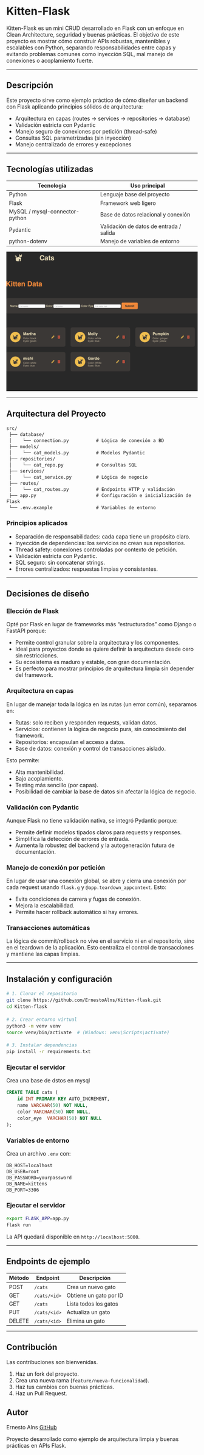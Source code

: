 # Kitten-Flask

Kitten-Flask es un mini CRUD desarrollado en Flask con un enfoque en Clean Architecture, seguridad y buenas prácticas.
El objetivo de este proyecto es mostrar cómo construir APIs robustas, mantenibles y escalables con Python, separando responsabilidades entre capas y evitando problemas comunes como inyección SQL, mal manejo de conexiones o acoplamiento fuerte.

---

## Descripción

Este proyecto sirve como ejemplo práctico de cómo diseñar un backend con Flask aplicando principios sólidos de arquitectura:

- Arquitectura en capas (routes → services → repositories → database)
- Validación estricta con Pydantic
- Manejo seguro de conexiones por petición (thread-safe)
- Consultas SQL parametrizadas (sin inyección)
- Manejo centralizado de errores y excepciones

---

## Tecnologías utilizadas

| Tecnología                  | Uso principal                                |
|-----------------------------|-----------------------------------------------|
| Python                      | Lenguaje base del proyecto                   |
| Flask                       | Framework web ligero                         |
| MySQL / mysql-connector-python | Base de datos relacional y conexión     |
| Pydantic                     | Validación de datos de entrada / salida      |
| python-dotenv               | Manejo de variables de entorno               |


![cad data page](assets/img/kitten-page.png)

---

## Arquitectura del Proyecto

```
src/
 ├── database/
 │    └── connection.py          # Lógica de conexión a BD 
 ├── models/
 │    └── cat_models.py          # Modelos Pydantic 
 ├── repositories/
 │    └── cat_repo.py            # Consultas SQL 
 ├── services/
 │    └── cat_service.py         # Lógica de negocio 
 ├── routes/
 │    └── cat_routes.py          # Endpoints HTTP y validación
 ├── app.py                      # Configuración e inicialización de Flask
 └── .env.example                # Variables de entorno 
```

### Principios aplicados

- Separación de responsabilidades: cada capa tiene un propósito claro.
- Inyección de dependencias: los servicios no crean sus repositorios.
- Thread safety: conexiones controladas por contexto de petición.
- Validación estricta con Pydantic.
- SQL seguro: sin concatenar strings.
- Errores centralizados: respuestas limpias y consistentes.

---

## Decisiones de diseño

### Elección de Flask
Opté por Flask en lugar de frameworks más “estructurados” como Django o FastAPI porque:
- Permite control granular sobre la arquitectura y los componentes.
- Ideal para proyectos donde se quiere definir la arquitectura desde cero sin restricciones.
- Su ecosistema es maduro y estable, con gran documentación.
- Es perfecto para mostrar principios de arquitectura limpia sin depender del framework.

### Arquitectura en capas
En lugar de manejar toda la lógica en las rutas (un error común), separamos en:
- Rutas: solo reciben y responden requests, validan datos.
- Servicios: contienen la lógica de negocio pura, sin conocimiento del framework.
- Repositorios: encapsulan el acceso a datos.
- Base de datos: conexión y control de transacciones aislado.

Esto permite:
- Alta mantenibilidad.
- Bajo acoplamiento.
- Testing más sencillo (por capas).
- Posibilidad de cambiar la base de datos sin afectar la lógica de negocio.

### Validación con Pydantic
Aunque Flask no tiene validación nativa, se integró Pydantic porque:
- Permite definir modelos tipados claros para requests y responses.
- Simplifica la detección de errores de entrada.
- Aumenta la robustez del backend y la autogeneración futura de documentación.

### Manejo de conexión por petición
En lugar de usar una conexión global, se abre y cierra una conexión por cada request usando `flask.g` y `@app.teardown_appcontext`.
Esto:
- Evita condiciones de carrera y fugas de conexión.
- Mejora la escalabilidad.
- Permite hacer rollback automático si hay errores.

### Transacciones automáticas
La lógica de commit/rollback no vive en el servicio ni en el repositorio, sino en el teardown de la aplicación.
Esto centraliza el control de transacciones y mantiene las capas limpias.

---

## Instalación y configuración

```bash
# 1. Clonar el repositorio
git clone https://github.com/ErnestoAlns/Kitten-flask.git
cd Kitten-flask

# 2. Crear entorno virtual
python3 -m venv venv
source venv/bin/activate  # (Windows: venv\Scripts\activate)

# 3. Instalar dependencias
pip install -r requirements.txt
```

### Ejecutar el servidor
Crea una base de dstos en mysql
```sql
CREATE TABLE cats (
    id INT PRIMARY KEY AUTO_INCREMENT,
    name VARCHAR(50) NOT NULL,
    color VARCHAR(50) NOT NULL,
    color_eye  VARCHAR(50) NOT NULL
);
```

### Variables de entorno

Crea un archivo `.env`  con:

```
DB_HOST=localhost
DB_USER=root
DB_PASSWORD=yourpassword
DB_NAME=kittens
DB_PORT=3306
```

### Ejecutar el servidor

```bash
export FLASK_APP=app.py   
flask run
```

La API quedará disponible en `http://localhost:5000`.

---

## Endpoints de ejemplo

| Método | Endpoint      | Descripción                 |
|--------|---------------|-----------------------------|
| POST   | `/cats`       | Crea un nuevo gato          |
| GET    | `/cats/<id>`  | Obtiene un gato por ID      |
| GET    | `/cats`       | Lista todos los gatos       |
| PUT    | `/cats/<id>`  | Actualiza un gato   |
| DELETE | `/cats/<id>`  | Elimina un gato             |


---

## Contribución

Las contribuciones son bienvenidas.

1. Haz un fork del proyecto.
2. Crea una nueva rama (`feature/nueva-funcionalidad`).
3. Haz tus cambios con buenas prácticas.
4. Haz un Pull Request.

## Autor

Ernesto Alns
[GitHub](https://github.com/ErnestoAlns)

Proyecto desarrollado como ejemplo de arquitectura limpia y buenas prácticas en APIs Flask.

